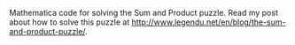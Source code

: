 Mathematica code for solving the Sum and Product puzzle. 
Read my post about how to solve this puzzle at 
<http://www.legendu.net/en/blog/the-sum-and-product-puzzle/>.
